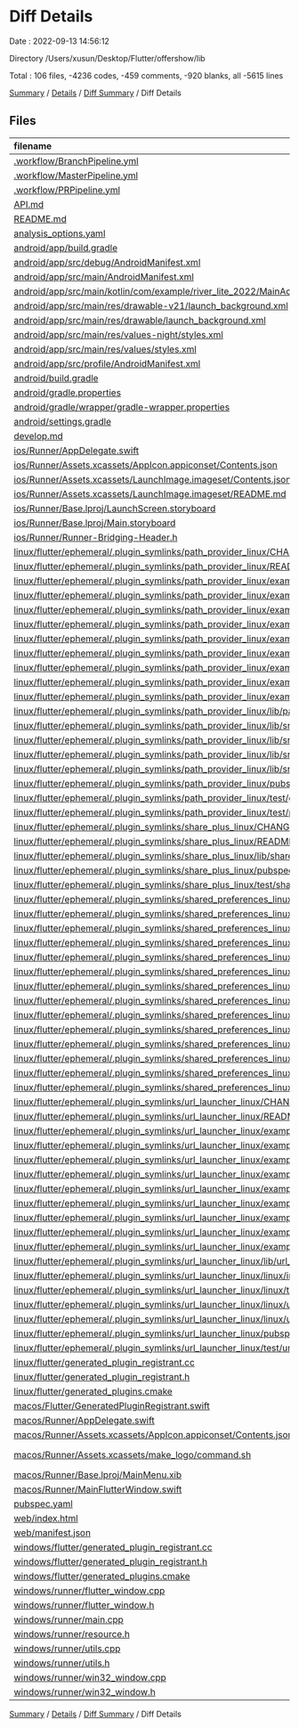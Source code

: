 # Diff Details

Date : 2022-09-13 14:56:12

Directory /Users/xusun/Desktop/Flutter/offershow/lib

Total : 106 files,  -4236 codes, -459 comments, -920 blanks, all -5615 lines

[Summary](results.md) / [Details](details.md) / [Diff Summary](diff.md) / Diff Details

## Files
| filename | language | code | comment | blank | total |
| :--- | :--- | ---: | ---: | ---: | ---: |
| [.workflow/BranchPipeline.yml](/.workflow/BranchPipeline.yml) | YAML | -42 | -11 | -1 | -54 |
| [.workflow/MasterPipeline.yml](/.workflow/MasterPipeline.yml) | YAML | -40 | -11 | -1 | -52 |
| [.workflow/PRPipeline.yml](/.workflow/PRPipeline.yml) | YAML | -31 | -9 | -1 | -41 |
| [API.md](/API.md) | Markdown | -497 | 0 | -113 | -610 |
| [README.md](/README.md) | Markdown | -99 | 0 | -19 | -118 |
| [analysis_options.yaml](/analysis_options.yaml) | YAML | -3 | -23 | -4 | -30 |
| [android/app/build.gradle](/android/app/build.gradle) | Groovy | -62 | -3 | -15 | -80 |
| [android/app/src/debug/AndroidManifest.xml](/android/app/src/debug/AndroidManifest.xml) | XML | -5 | -4 | -1 | -10 |
| [android/app/src/main/AndroidManifest.xml](/android/app/src/main/AndroidManifest.xml) | XML | -35 | -6 | -1 | -42 |
| [android/app/src/main/kotlin/com/example/river_lite_2022/MainActivity.kt](/android/app/src/main/kotlin/com/example/river_lite_2022/MainActivity.kt) | Kotlin | -6 | -15 | -4 | -25 |
| [android/app/src/main/res/drawable-v21/launch_background.xml](/android/app/src/main/res/drawable-v21/launch_background.xml) | XML | -4 | -7 | -2 | -13 |
| [android/app/src/main/res/drawable/launch_background.xml](/android/app/src/main/res/drawable/launch_background.xml) | XML | -4 | -7 | -2 | -13 |
| [android/app/src/main/res/values-night/styles.xml](/android/app/src/main/res/values-night/styles.xml) | XML | -11 | -9 | 0 | -20 |
| [android/app/src/main/res/values/styles.xml](/android/app/src/main/res/values/styles.xml) | XML | -11 | 0 | 0 | -11 |
| [android/app/src/profile/AndroidManifest.xml](/android/app/src/profile/AndroidManifest.xml) | XML | -8 | -4 | -1 | -13 |
| [android/build.gradle](/android/build.gradle) | Groovy | -29 | -6 | -5 | -40 |
| [android/gradle.properties](/android/gradle.properties) | Properties | -3 | 0 | -1 | -4 |
| [android/gradle/wrapper/gradle-wrapper.properties](/android/gradle/wrapper/gradle-wrapper.properties) | Properties | -5 | -1 | -1 | -7 |
| [android/settings.gradle](/android/settings.gradle) | Groovy | -8 | 0 | -4 | -12 |
| [develop.md](/develop.md) | Markdown | -238 | 0 | -24 | -262 |
| [ios/Runner/AppDelegate.swift](/ios/Runner/AppDelegate.swift) | Swift | -19 | -1 | -2 | -22 |
| [ios/Runner/Assets.xcassets/AppIcon.appiconset/Contents.json](/ios/Runner/Assets.xcassets/AppIcon.appiconset/Contents.json) | JSON | -122 | 0 | 0 | -122 |
| [ios/Runner/Assets.xcassets/LaunchImage.imageset/Contents.json](/ios/Runner/Assets.xcassets/LaunchImage.imageset/Contents.json) | JSON | -23 | 0 | -1 | -24 |
| [ios/Runner/Assets.xcassets/LaunchImage.imageset/README.md](/ios/Runner/Assets.xcassets/LaunchImage.imageset/README.md) | Markdown | -3 | 0 | -2 | -5 |
| [ios/Runner/Base.lproj/LaunchScreen.storyboard](/ios/Runner/Base.lproj/LaunchScreen.storyboard) | XML | -36 | -1 | -1 | -38 |
| [ios/Runner/Base.lproj/Main.storyboard](/ios/Runner/Base.lproj/Main.storyboard) | XML | -25 | -1 | -1 | -27 |
| [ios/Runner/Runner-Bridging-Header.h](/ios/Runner/Runner-Bridging-Header.h) | C++ | -1 | 0 | -1 | -2 |
| [linux/flutter/ephemeral/.plugin_symlinks/path_provider_linux/CHANGELOG.md](/linux/flutter/ephemeral/.plugin_symlinks/path_provider_linux/CHANGELOG.md) | Markdown | -42 | 0 | -32 | -74 |
| [linux/flutter/ephemeral/.plugin_symlinks/path_provider_linux/README.md](/linux/flutter/ephemeral/.plugin_symlinks/path_provider_linux/README.md) | Markdown | -7 | 0 | -5 | -12 |
| [linux/flutter/ephemeral/.plugin_symlinks/path_provider_linux/example/README.md](/linux/flutter/ephemeral/.plugin_symlinks/path_provider_linux/example/README.md) | Markdown | -10 | 0 | -7 | -17 |
| [linux/flutter/ephemeral/.plugin_symlinks/path_provider_linux/example/integration_test/path_provider_test.dart](/linux/flutter/ephemeral/.plugin_symlinks/path_provider_linux/example/integration_test/path_provider_test.dart) | Dart | -46 | -5 | -10 | -61 |
| [linux/flutter/ephemeral/.plugin_symlinks/path_provider_linux/example/lib/main.dart](/linux/flutter/ephemeral/.plugin_symlinks/path_provider_linux/example/lib/main.dart) | Dart | -82 | -10 | -12 | -104 |
| [linux/flutter/ephemeral/.plugin_symlinks/path_provider_linux/example/linux/flutter/generated_plugins.cmake](/linux/flutter/ephemeral/.plugin_symlinks/path_provider_linux/example/linux/flutter/generated_plugins.cmake) | CMake | -12 | 0 | -4 | -16 |
| [linux/flutter/ephemeral/.plugin_symlinks/path_provider_linux/example/linux/main.cc](/linux/flutter/ephemeral/.plugin_symlinks/path_provider_linux/example/linux/main.cc) | C++ | -6 | -6 | -4 | -16 |
| [linux/flutter/ephemeral/.plugin_symlinks/path_provider_linux/example/linux/my_application.cc](/linux/flutter/ephemeral/.plugin_symlinks/path_provider_linux/example/linux/my_application.cc) | C++ | -32 | -4 | -14 | -50 |
| [linux/flutter/ephemeral/.plugin_symlinks/path_provider_linux/example/linux/my_application.h](/linux/flutter/ephemeral/.plugin_symlinks/path_provider_linux/example/linux/my_application.h) | C++ | -7 | -10 | -6 | -23 |
| [linux/flutter/ephemeral/.plugin_symlinks/path_provider_linux/example/pubspec.yaml](/linux/flutter/ephemeral/.plugin_symlinks/path_provider_linux/example/pubspec.yaml) | YAML | -20 | -5 | -6 | -31 |
| [linux/flutter/ephemeral/.plugin_symlinks/path_provider_linux/example/test_driver/integration_test.dart](/linux/flutter/ephemeral/.plugin_symlinks/path_provider_linux/example/test_driver/integration_test.dart) | Dart | -2 | -3 | -3 | -8 |
| [linux/flutter/ephemeral/.plugin_symlinks/path_provider_linux/lib/path_provider_linux.dart](/linux/flutter/ephemeral/.plugin_symlinks/path_provider_linux/lib/path_provider_linux.dart) | Dart | -1 | -3 | -2 | -6 |
| [linux/flutter/ephemeral/.plugin_symlinks/path_provider_linux/lib/src/get_application_id.dart](/linux/flutter/ephemeral/.plugin_symlinks/path_provider_linux/lib/src/get_application_id.dart) | Dart | -2 | -6 | -2 | -10 |
| [linux/flutter/ephemeral/.plugin_symlinks/path_provider_linux/lib/src/get_application_id_real.dart](/linux/flutter/ephemeral/.plugin_symlinks/path_provider_linux/lib/src/get_application_id_real.dart) | Dart | -55 | -12 | -12 | -79 |
| [linux/flutter/ephemeral/.plugin_symlinks/path_provider_linux/lib/src/get_application_id_stub.dart](/linux/flutter/ephemeral/.plugin_symlinks/path_provider_linux/lib/src/get_application_id_stub.dart) | Dart | -1 | -4 | -2 | -7 |
| [linux/flutter/ephemeral/.plugin_symlinks/path_provider_linux/lib/src/path_provider_linux.dart](/linux/flutter/ephemeral/.plugin_symlinks/path_provider_linux/lib/src/path_provider_linux.dart) | Dart | -62 | -15 | -16 | -93 |
| [linux/flutter/ephemeral/.plugin_symlinks/path_provider_linux/pubspec.yaml](/linux/flutter/ephemeral/.plugin_symlinks/path_provider_linux/pubspec.yaml) | YAML | -24 | 0 | -5 | -29 |
| [linux/flutter/ephemeral/.plugin_symlinks/path_provider_linux/test/get_application_id_test.dart](/linux/flutter/ephemeral/.plugin_symlinks/path_provider_linux/test/get_application_id_test.dart) | Dart | -47 | -3 | -13 | -63 |
| [linux/flutter/ephemeral/.plugin_symlinks/path_provider_linux/test/path_provider_linux_test.dart](/linux/flutter/ephemeral/.plugin_symlinks/path_provider_linux/test/path_provider_linux_test.dart) | Dart | -51 | -4 | -10 | -65 |
| [linux/flutter/ephemeral/.plugin_symlinks/share_plus_linux/CHANGELOG.md](/linux/flutter/ephemeral/.plugin_symlinks/share_plus_linux/CHANGELOG.md) | Markdown | -16 | 0 | -16 | -32 |
| [linux/flutter/ephemeral/.plugin_symlinks/share_plus_linux/README.md](/linux/flutter/ephemeral/.plugin_symlinks/share_plus_linux/README.md) | Markdown | -7 | 0 | -6 | -13 |
| [linux/flutter/ephemeral/.plugin_symlinks/share_plus_linux/lib/share_plus_linux.dart](/linux/flutter/ephemeral/.plugin_symlinks/share_plus_linux/lib/share_plus_linux.dart) | Dart | -38 | -7 | -8 | -53 |
| [linux/flutter/ephemeral/.plugin_symlinks/share_plus_linux/pubspec.yaml](/linux/flutter/ephemeral/.plugin_symlinks/share_plus_linux/pubspec.yaml) | YAML | -27 | 0 | -4 | -31 |
| [linux/flutter/ephemeral/.plugin_symlinks/share_plus_linux/test/share_plus_linux_test.dart](/linux/flutter/ephemeral/.plugin_symlinks/share_plus_linux/test/share_plus_linux_test.dart) | Dart | -56 | -1 | -13 | -70 |
| [linux/flutter/ephemeral/.plugin_symlinks/shared_preferences_linux/CHANGELOG.md](/linux/flutter/ephemeral/.plugin_symlinks/shared_preferences_linux/CHANGELOG.md) | Markdown | -35 | 0 | -27 | -62 |
| [linux/flutter/ephemeral/.plugin_symlinks/shared_preferences_linux/README.md](/linux/flutter/ephemeral/.plugin_symlinks/shared_preferences_linux/README.md) | Markdown | -7 | 0 | -5 | -12 |
| [linux/flutter/ephemeral/.plugin_symlinks/shared_preferences_linux/example/README.md](/linux/flutter/ephemeral/.plugin_symlinks/shared_preferences_linux/example/README.md) | Markdown | -5 | 0 | -4 | -9 |
| [linux/flutter/ephemeral/.plugin_symlinks/shared_preferences_linux/example/integration_test/shared_preferences_test.dart](/linux/flutter/ephemeral/.plugin_symlinks/shared_preferences_linux/example/integration_test/shared_preferences_test.dart) | Dart | -86 | -3 | -13 | -102 |
| [linux/flutter/ephemeral/.plugin_symlinks/shared_preferences_linux/example/lib/main.dart](/linux/flutter/ephemeral/.plugin_symlinks/shared_preferences_linux/example/lib/main.dart) | Dart | -72 | -4 | -14 | -90 |
| [linux/flutter/ephemeral/.plugin_symlinks/shared_preferences_linux/example/linux/flutter/generated_plugins.cmake](/linux/flutter/ephemeral/.plugin_symlinks/shared_preferences_linux/example/linux/flutter/generated_plugins.cmake) | CMake | -12 | 0 | -4 | -16 |
| [linux/flutter/ephemeral/.plugin_symlinks/shared_preferences_linux/example/linux/main.cc](/linux/flutter/ephemeral/.plugin_symlinks/shared_preferences_linux/example/linux/main.cc) | C++ | -5 | -3 | -3 | -11 |
| [linux/flutter/ephemeral/.plugin_symlinks/shared_preferences_linux/example/linux/my_application.cc](/linux/flutter/ephemeral/.plugin_symlinks/shared_preferences_linux/example/linux/my_application.cc) | C++ | -31 | -4 | -14 | -49 |
| [linux/flutter/ephemeral/.plugin_symlinks/shared_preferences_linux/example/linux/my_application.h](/linux/flutter/ephemeral/.plugin_symlinks/shared_preferences_linux/example/linux/my_application.h) | C++ | -7 | -10 | -6 | -23 |
| [linux/flutter/ephemeral/.plugin_symlinks/shared_preferences_linux/example/pubspec.yaml](/linux/flutter/ephemeral/.plugin_symlinks/shared_preferences_linux/example/pubspec.yaml) | YAML | -19 | -5 | -5 | -29 |
| [linux/flutter/ephemeral/.plugin_symlinks/shared_preferences_linux/example/test_driver/integration_test.dart](/linux/flutter/ephemeral/.plugin_symlinks/shared_preferences_linux/example/test_driver/integration_test.dart) | Dart | -2 | -3 | -3 | -8 |
| [linux/flutter/ephemeral/.plugin_symlinks/shared_preferences_linux/lib/shared_preferences_linux.dart](/linux/flutter/ephemeral/.plugin_symlinks/shared_preferences_linux/lib/shared_preferences_linux.dart) | Dart | -85 | -17 | -16 | -118 |
| [linux/flutter/ephemeral/.plugin_symlinks/shared_preferences_linux/pubspec.yaml](/linux/flutter/ephemeral/.plugin_symlinks/shared_preferences_linux/pubspec.yaml) | YAML | -25 | 0 | -5 | -30 |
| [linux/flutter/ephemeral/.plugin_symlinks/shared_preferences_linux/test/shared_preferences_linux_test.dart](/linux/flutter/ephemeral/.plugin_symlinks/shared_preferences_linux/test/shared_preferences_linux_test.dart) | Dart | -79 | -8 | -24 | -111 |
| [linux/flutter/ephemeral/.plugin_symlinks/url_launcher_linux/CHANGELOG.md](/linux/flutter/ephemeral/.plugin_symlinks/url_launcher_linux/CHANGELOG.md) | Markdown | -37 | 0 | -26 | -63 |
| [linux/flutter/ephemeral/.plugin_symlinks/url_launcher_linux/README.md](/linux/flutter/ephemeral/.plugin_symlinks/url_launcher_linux/README.md) | Markdown | -7 | 0 | -5 | -12 |
| [linux/flutter/ephemeral/.plugin_symlinks/url_launcher_linux/example/README.md](/linux/flutter/ephemeral/.plugin_symlinks/url_launcher_linux/example/README.md) | Markdown | -5 | 0 | -4 | -9 |
| [linux/flutter/ephemeral/.plugin_symlinks/url_launcher_linux/example/integration_test/url_launcher_test.dart](/linux/flutter/ephemeral/.plugin_symlinks/url_launcher_linux/example/integration_test/url_launcher_test.dart) | Dart | -11 | -4 | -6 | -21 |
| [linux/flutter/ephemeral/.plugin_symlinks/url_launcher_linux/example/lib/main.dart](/linux/flutter/ephemeral/.plugin_symlinks/url_launcher_linux/example/lib/main.dart) | Dart | -80 | -4 | -12 | -96 |
| [linux/flutter/ephemeral/.plugin_symlinks/url_launcher_linux/example/linux/flutter/generated_plugins.cmake](/linux/flutter/ephemeral/.plugin_symlinks/url_launcher_linux/example/linux/flutter/generated_plugins.cmake) | CMake | -13 | 0 | -4 | -17 |
| [linux/flutter/ephemeral/.plugin_symlinks/url_launcher_linux/example/linux/main.cc](/linux/flutter/ephemeral/.plugin_symlinks/url_launcher_linux/example/linux/main.cc) | C++ | -5 | -3 | -3 | -11 |
| [linux/flutter/ephemeral/.plugin_symlinks/url_launcher_linux/example/linux/my_application.cc](/linux/flutter/ephemeral/.plugin_symlinks/url_launcher_linux/example/linux/my_application.cc) | C++ | -31 | -4 | -14 | -49 |
| [linux/flutter/ephemeral/.plugin_symlinks/url_launcher_linux/example/linux/my_application.h](/linux/flutter/ephemeral/.plugin_symlinks/url_launcher_linux/example/linux/my_application.h) | C++ | -7 | -10 | -6 | -23 |
| [linux/flutter/ephemeral/.plugin_symlinks/url_launcher_linux/example/pubspec.yaml](/linux/flutter/ephemeral/.plugin_symlinks/url_launcher_linux/example/pubspec.yaml) | YAML | -19 | -5 | -5 | -29 |
| [linux/flutter/ephemeral/.plugin_symlinks/url_launcher_linux/example/test_driver/integration_test.dart](/linux/flutter/ephemeral/.plugin_symlinks/url_launcher_linux/example/test_driver/integration_test.dart) | Dart | -2 | -3 | -3 | -8 |
| [linux/flutter/ephemeral/.plugin_symlinks/url_launcher_linux/lib/url_launcher_linux.dart](/linux/flutter/ephemeral/.plugin_symlinks/url_launcher_linux/lib/url_launcher_linux.dart) | Dart | -42 | -5 | -8 | -55 |
| [linux/flutter/ephemeral/.plugin_symlinks/url_launcher_linux/linux/include/url_launcher_linux/url_launcher_plugin.h](/linux/flutter/ephemeral/.plugin_symlinks/url_launcher_linux/linux/include/url_launcher_linux/url_launcher_plugin.h) | C++ | -17 | -4 | -11 | -32 |
| [linux/flutter/ephemeral/.plugin_symlinks/url_launcher_linux/linux/test/url_launcher_linux_test.cc](/linux/flutter/ephemeral/.plugin_symlinks/url_launcher_linux/linux/test/url_launcher_linux_test.cc) | C++ | -68 | -5 | -10 | -83 |
| [linux/flutter/ephemeral/.plugin_symlinks/url_launcher_linux/linux/url_launcher_plugin.cc](/linux/flutter/ephemeral/.plugin_symlinks/url_launcher_linux/linux/url_launcher_plugin.cc) | C++ | -123 | -10 | -34 | -167 |
| [linux/flutter/ephemeral/.plugin_symlinks/url_launcher_linux/linux/url_launcher_plugin_private.h](/linux/flutter/ephemeral/.plugin_symlinks/url_launcher_linux/linux/url_launcher_plugin_private.h) | C++ | -3 | -7 | -5 | -15 |
| [linux/flutter/ephemeral/.plugin_symlinks/url_launcher_linux/pubspec.yaml](/linux/flutter/ephemeral/.plugin_symlinks/url_launcher_linux/pubspec.yaml) | YAML | -23 | 0 | -5 | -28 |
| [linux/flutter/ephemeral/.plugin_symlinks/url_launcher_linux/test/url_launcher_linux_test.dart](/linux/flutter/ephemeral/.plugin_symlinks/url_launcher_linux/test/url_launcher_linux_test.dart) | Dart | -125 | -5 | -15 | -145 |
| [linux/flutter/generated_plugin_registrant.cc](/linux/flutter/generated_plugin_registrant.cc) | C++ | -7 | -4 | -5 | -16 |
| [linux/flutter/generated_plugin_registrant.h](/linux/flutter/generated_plugin_registrant.h) | C++ | -5 | -5 | -6 | -16 |
| [linux/flutter/generated_plugins.cmake](/linux/flutter/generated_plugins.cmake) | CMake | -19 | 0 | -6 | -25 |
| [macos/Flutter/GeneratedPluginRegistrant.swift](/macos/Flutter/GeneratedPluginRegistrant.swift) | Swift | -16 | -3 | -4 | -23 |
| [macos/Runner/AppDelegate.swift](/macos/Runner/AppDelegate.swift) | Swift | -20 | 0 | -2 | -22 |
| [macos/Runner/Assets.xcassets/AppIcon.appiconset/Contents.json](/macos/Runner/Assets.xcassets/AppIcon.appiconset/Contents.json) | JSON | -68 | 0 | 0 | -68 |
| [macos/Runner/Assets.xcassets/make_logo/command.sh](/macos/Runner/Assets.xcassets/make_logo/command.sh) | Shell Script | -10 | 0 | 0 | -10 |
| [macos/Runner/Base.lproj/MainMenu.xib](/macos/Runner/Base.lproj/MainMenu.xib) | XML | -343 | 0 | -1 | -344 |
| [macos/Runner/MainFlutterWindow.swift](/macos/Runner/MainFlutterWindow.swift) | Swift | -14 | -1 | -5 | -20 |
| [pubspec.yaml](/pubspec.yaml) | YAML | -82 | -5 | -7 | -94 |
| [web/index.html](/web/index.html) | HTML | -80 | -18 | -7 | -105 |
| [web/manifest.json](/web/manifest.json) | JSON | -35 | 0 | -1 | -36 |
| [windows/flutter/generated_plugin_registrant.cc](/windows/flutter/generated_plugin_registrant.cc) | C++ | -6 | -4 | -5 | -15 |
| [windows/flutter/generated_plugin_registrant.h](/windows/flutter/generated_plugin_registrant.h) | C++ | -5 | -5 | -6 | -16 |
| [windows/flutter/generated_plugins.cmake](/windows/flutter/generated_plugins.cmake) | CMake | -19 | 0 | -6 | -25 |
| [windows/runner/flutter_window.cpp](/windows/runner/flutter_window.cpp) | C++ | -45 | -4 | -13 | -62 |
| [windows/runner/flutter_window.h](/windows/runner/flutter_window.h) | C++ | -20 | -5 | -9 | -34 |
| [windows/runner/main.cpp](/windows/runner/main.cpp) | C++ | -30 | -4 | -10 | -44 |
| [windows/runner/resource.h](/windows/runner/resource.h) | C++ | -9 | -6 | -2 | -17 |
| [windows/runner/utils.cpp](/windows/runner/utils.cpp) | C++ | -53 | -2 | -10 | -65 |
| [windows/runner/utils.h](/windows/runner/utils.h) | C++ | -8 | -6 | -6 | -20 |
| [windows/runner/win32_window.cpp](/windows/runner/win32_window.cpp) | C++ | -183 | -15 | -48 | -246 |
| [windows/runner/win32_window.h](/windows/runner/win32_window.h) | C++ | -48 | -29 | -22 | -99 |

[Summary](results.md) / [Details](details.md) / [Diff Summary](diff.md) / Diff Details
